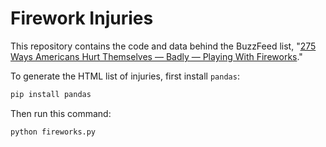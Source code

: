 # Firework Injuries

This repository contains the code and data behind the BuzzFeed list, "[275 Ways Americans Hurt Themselves — Badly — Playing With Fireworks](http://www.buzzfeed.com/jsvine/275-ways-americans-hurt-themselves-playing-with-fireworks)."

To generate the HTML list of injuries, first install `pandas`:

```sh
pip install pandas
```

Then run this command:

```sh
python fireworks.py
```
